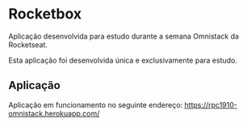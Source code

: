 # Rocketbox

Aplicação desenvolvida para estudo durante a semana Omnistack da Rocketseat. 

Esta aplicação foi desenvolvida única e exclusivamente para estudo.


## Aplicação
Aplicação em funcionamento no seguinte endereço: https://rpc1910-omnistack.herokuapp.com/